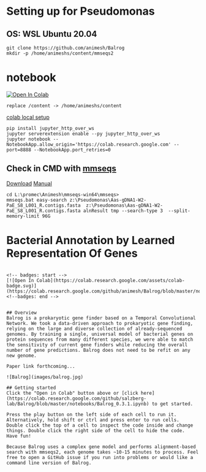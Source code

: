 # Setting up for Pseudomonas 

## OS: WSL Ubuntu 20.04 
```
git clone https://github.com/animesh/Balrog
mkdir -p /home/animeshs/content/mmseqs2
```

# notebook 
<!-- badges: start -->
[![Open In Colab](https://colab.research.google.com/assets/colab-badge.svg)](https://colab.research.google.com/github/animesh/Balrog/blob/master/notebooks/Balrog_0.3.1.ipynb)
<!--badges: end -->
```
replace /content -> /home/animeshs/content
```

[colab local setup](https://research.google.com/colaboratory/local-runtimes.html)
```
pip install jupyter_http_over_ws
jupyter serverextension enable --py jupyter_http_over_ws
jupyter notebook --NotebookApp.allow_origin='https://colab.research.google.com' --port=8888 --NotebookApp.port_retries=0
```

## Check in CMD with [mmseqs](https://mmseqs.com/)
[Download](https://mmseqs.com/latest/mmseqs-win64.zip)
[Manual](https://mmseqs.com/latest/userguide.pdf)

```
cd L:\promec\Animesh\mmseqs-win64\mmseqs>
mmseqs.bat easy-search z:\Pseudomonas\Aas-gDNA1-W2-PaE_S8_L001_R.contigs.fasta  z:\Pseudomonas\Aas-gDNA1-W2-PaE_S8_L001_R.contigs.fasta alnResult tmp --search-type 3  --split-memory-limit 96G
```

# Bacterial Annotation by Learned Representation Of Genes
```

<!-- badges: start -->
[![Open In Colab](https://colab.research.google.com/assets/colab-badge.svg)](https://colab.research.google.com/github/animesh/Balrog/blob/master/notebooks/Balrog_0.3.1.ipynb)
<!--badges: end -->


## Overview
Balrog is a prokaryotic gene finder based on a Temporal Convolutional Network. We took a data-driven approach to prokaryotic gene finding, relying on the large and diverse collection of already-sequenced genomes. By training a single, universal model of bacterial genes on protein sequences from many different species, we were able to match the sensitivity of current gene finders while reducing the overall number of gene predictions. Balrog does not need to be refit on any new genome.

Paper link forthcoming...

![Balrog](images/balrog.jpg)

## Getting started
Click the "Open in Colab" button above or [click here](https://colab.research.google.com/github/salzberg-lab/Balrog/blob/master/notebooks/Balrog_0.3.1.ipynb) to get started. 

Press the play button on the left side of each cell to run it. Alternatively, hold shift or ctrl and press enter to run cells.
Double click the top of a cell to inspect the code inside and change things. Double click the right side of the cell to hide the code.
Have fun!

Because Balrog uses a complex gene model and performs alignment-based search with mmseqs2, each genome takes ~10-15 minutes to process. Feel free to open a GitHub issue if you run into problems or would like a command line version of Balrog.